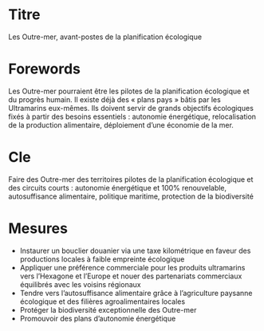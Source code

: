 # Titre

Les Outre-mer, avant-postes de la planification écologique

# Forewords
Les Outre-mer pourraient être les pilotes de la planification écologique et du progrès humain. Il existe déjà des « plans pays » bâtis par les Ultramarins eux-mêmes. Ils doivent servir de grands objectifs écologiques fixés à partir des besoins essentiels : autonomie énergétique, relocalisation de la production alimentaire, déploiement d’une économie de la mer.

# Cle
Faire des Outre-mer des territoires pilotes de la planification écologique et des circuits courts : autonomie énergétique et 100% renouvelable, autosuffisance alimentaire, politique maritime, protection de la biodiversité


# Mesures
* Instaurer un bouclier douanier via une taxe kilométrique en faveur des productions locales à faible empreinte écologique
* Appliquer une préférence commerciale pour les produits ultramarins vers l’Hexagone et l’Europe et nouer des partenariats commerciaux équilibrés avec les voisins régionaux
* Tendre vers l’autosuffisance alimentaire grâce à l’agriculture paysanne écologique et des filières agroalimentaires locales
* Protéger la biodiversité exceptionnelle des Outre-mer
* Promouvoir des plans d’autonomie énergétique